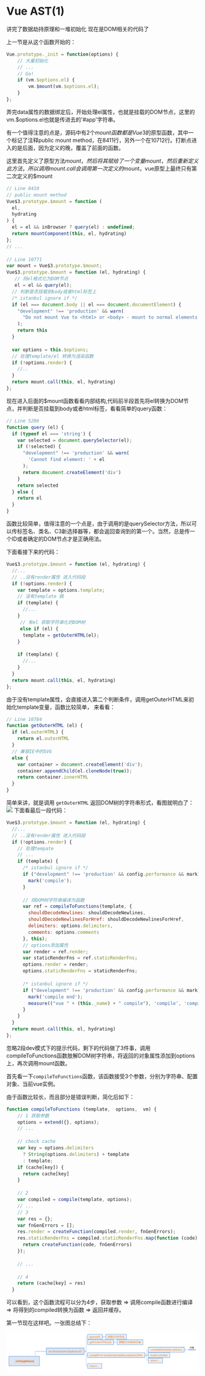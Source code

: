 # Vue AST(1)

讲完了数据劫持原理和一堆初始化 现在是DOM相关的代码了

上一节是从这个函数开始的：
```js
Vue.prototype._init = function(options) {
    // 大量初始化
    // ...
    // Go!
    if (vm.$options.el) {
        vm.$mount(vm.$options.el);
    }
};
```

弄完data属性的数据绑定后，开始处理el属性，也就是挂载的DOM节点，这里的vm.$options.el也就是传进去的'#app'字符串。

有一个值得注意的点是，源码中有2个$mount函数都是Vue$3的原型函数，其中一个标记了注释public mount method，在8411行，另外一个在10712行。打断点进入的是后面，因为定义的晚，覆盖了前面的函数。

这里首先定义了原型方法$mount，然后将其赋给了一个变量mount，然后重新定义此方法，所以调用mount.call会调用第一次定义的$mount，vue原型上最终只有第二次定义的$mount
```js
// Line 8410
// public mount method
Vue$3.prototype.$mount = function (
  el,
  hydrating
) {
  el = el && inBrowser ? query(el) : undefined;
  return mountComponent(this, el, hydrating)
};
// ...

// Line 10771
var mount = Vue$3.prototype.$mount;
Vue$3.prototype.$mount = function (el, hydrating) {
   // 将el格式化为DOM节点
   el = el && query(el);
  // 判断是否挂载到body或者html标签上
  /* istanbul ignore if */
  if (el === document.body || el === document.documentElement) {
    "development" !== 'production' && warn(
      "Do not mount Vue to <html> or <body> - mount to normal elements instead."
    );
    return this
  }

  var options = this.$options;
  // 处理template/el 转换为渲染函数
  if (!options.render) {
    //..
  }
  return mount.call(this, el, hydrating)
};
```

现在进入后面的$mount函数看看内部结构,代码前半段首先将el转换为DOM节点，并判断是否挂载到body或者html标签，看看简单的query函数：
```js
// Line 5206
function query (el) {
  if (typeof el === 'string') {
    var selected = document.querySelector(el);
    if (!selected) {
      "development" !== 'production' && warn(
        'Cannot find element: ' + el
      );
      return document.createElement('div')
    }
    return selected
  } else {
    return el
  }
}
```

函数比较简单，值得注意的一个点是，由于调用的是querySelector方法，所以可以传标签名、类名、C3新选择器等，都会返回查询到的第一个。当然，总是传一个ID或者确定的DOM节点才是正确用法。

下面看接下来的代码：
```js
Vue$3.prototype.$mount = function (el, hydrating) {
  //...
  // ..没有render属性 进入代码段
  if (!options.render) {
    var template = options.template;
    // 没有template 跳
    if (template) {
      //...
    }
     // 有el 获取字符串化的DOM树
     else if (el) {
      template = getOuterHTML(el);
    }
    
    if (template) {
      //...
    }
  }
  return mount.call(this, el, hydrating)
};
```

由于没有template属性，会直接进入第二个判断条件，调用getOuterHTML来初始化template变量，函数比较简单， 来看看：
```js
// Line 10784
function getOuterHTML (el) {
  if (el.outerHTML) {
    return el.outerHTML
  } 
  // 兼容IE中的SVG
  else {
    var container = document.createElement('div');
    container.appendChild(el.cloneNode(true));
    return container.innerHTML
  }
}
```

简单来讲，就是调用 `getOuterHTML` 返回DOM树的字符串形式，看图就明白了：![](template.png)
下面看最后一段代码：
```js
Vue$3.prototype.$mount = function (el, hydrating) {
  //...
  // ..没有render属性 进入代码段
  if (!options.render) {
    // 处理tempate
    // ...
    if (template) {
      /* istanbul ignore if */
      if ("development" !== 'production' && config.performance && mark) {
        mark('compile');
      }

      // 将DOM树字符串编译为函数
      var ref = compileToFunctions(template, {
        shouldDecodeNewlines: shouldDecodeNewlines,
        shouldDecodeNewlinesForHref: shouldDecodeNewlinesForHref,
        delimiters: options.delimiters,
        comments: options.comments
      }, this);
      // options添加属性
      var render = ref.render;
      var staticRenderFns = ref.staticRenderFns;
      options.render = render;
      options.staticRenderFns = staticRenderFns;

      /* istanbul ignore if */
      if ("development" !== 'production' && config.performance && mark) {
        mark('compile end');
        measure(("vue " + (this._name) + " compile"), 'compile', 'compile end');
      }
    }
  }
  return mount.call(this, el, hydrating)
};
```

忽略2段dev模式下的提示代码，剩下的代码做了3件事，调用compileToFunctions函数肢解DOM树字符串，将返回的对象属性添加到options上，再次调用mount函数。

首先看一下`compileToFunctions`函数，该函数接受3个参数，分别为字符串、配置对象、当前vue实例。

由于函数比较长，而且部分是错误判断，简化后如下：
```js
function compileToFunctions (template,  options,  vm) {
    // 1 获取参数
    options = extend({}, options);
    // ...

    // check cache
    var key = options.delimiters
      ? String(options.delimiters) + template
      : template;
    if (cache[key]) {
      return cache[key]
    }

    // 2
    var compiled = compile(template, options);
    // ...
    // 3
    var res = {};
    var fnGenErrors = [];
    res.render = createFunction(compiled.render, fnGenErrors);
    res.staticRenderFns = compiled.staticRenderFns.map(function (code) {
      return createFunction(code, fnGenErrors)
    });

    // ...

    // 4
    return (cache[key] = res)
  }
```
可以看到，这个函数流程可以分为4步，获取参数 => 调用compile函数进行编译 => 将得到的compiled转换为函数 => 返回并缓存。

第一节现在这样吧。一张图总结下：

![](./img/mount.png)

